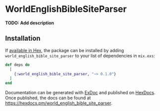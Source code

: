 # WorldEnglishBibleSiteParser

**TODO: Add description**

## Installation

If [available in Hex](https://hex.pm/docs/publish), the package can be installed
by adding `world_english_bible_site_parser` to your list of dependencies in `mix.exs`:

```elixir
def deps do
  [
    {:world_english_bible_site_parser, "~> 0.1.0"}
  ]
end
```

Documentation can be generated with [ExDoc](https://github.com/elixir-lang/ex_doc)
and published on [HexDocs](https://hexdocs.pm). Once published, the docs can
be found at <https://hexdocs.pm/world_english_bible_site_parser>.

